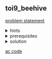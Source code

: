 ## toi9_beehive
[problem statement](https://programming.in.th/tasks/toi9_beehive)

<details>
  <summary>hints</summary>
  <ul>
    <details>
      <summary>hint 1</summary>
      <p>หา maximum ? นับจำนวนวิธี ?</p>
    </details>
    <details>
      <summary>hint 1.5</summary>
      <p>dynamic programming</p>
    </details>
  </ul>
</details>

<details>
  <summary>prerequisites</summary>
    dynamic programming
</details>

<details>
  <summary>solution</summary>
  <p><br>โจทย์ข้อนี้ให้หา maximum path sum แล้วก็หาจำนวนเดินที่ทำให้ได้ maximum sum โดยที่เราเริ่มเดินจาก cell ไหนก็ได้ในแถวที่ 0 ซึ่งสามารถแก้ได้ด้วย dynamic programming.</p>
  <p>กำหนดให้ $dp(i, j)$ คือผลบวกของค่าใน cell มากที่สุดในระหว่างทางเดินจากแถวที่ 0 มาถึง cell $(i, j)$ เมื่อ $i$ บอกแถว และ $j$ บอก column</p>
  <p><ins>Base case</ins> (แถวที่ 0)</p>
  <ul>
    <li>$dp(0, j) = x_{0j}$</li>
  </ul>
  <p><ins>Transition</ins></p>
  <ul>
    <li>กรณีแถวเลขคี่:</li>
    <p>$dp(i, j) = \max(dp(i-1, j) + x_{ij}, \ dp(i-1, j+1) + x_{ij})$</p>
    <li>กรณีแถวเลขคู่:</li>
    <p>$dp(i, j) = \max(dp(i-1, j) + x_{ij}, \ dp(i-1, j-1) + x_{ij})$</p>
  </ul>
  <p><ins>เราจะได้ maximum path sum</ins> เป็นค่า maximum ของ $dp$ ในแถวที่ $m-1$: $max(\{dp(m-1, j)\})$ ตอนนี้เราเหลือปัญหาของการนับจำนวนวิธีซึ่งก็สามารถแก้ด้วย dynamic programming ได้</p>
  <p>กำหนดให้ $ways(i, j)$ เป็นจำนวนวิธีในการเดินจาก cell ไหนก็ได้ในแถวที่ 0 จนมาถึง cell $(i, j)$ โดยเดินให้ได้ maximum path sum จนถึง $(i, j)$</p>
  <p><ins>Base case</ins></p>
  <ul>
    <li>$ways(0, j) = 1$</li>
  </ul>
  <p><ins>Transition</ins></p>
  <ul>
    <li>กรณีแถวเลขคี่:</li>
    <p>การเดินมา $(i, j)$ มาได้จาก $(i-1, j)$ และ $(i-1, j+1)$. $ways(i, j)$ เก็บจำนวนวิธีที่ทำ maximum path sum ได้ ทำให้แบ่งได้ 3 กรณี:</p>
    <ol>
      <li>$dp(i-1, j) > dp(i-1, j+1)$</li>
      <p>$ways(i, j) = ways(i-1, j)$</p>
      <li>$dp(i-1, j+1) > dp(i-1, j)$</li>
      <p>$ways(i, j) = ways(i-1, j+1)$</p>
      <li>$dp(i-1, j) = dp(i-1, j+1)$</li>
      <p>$ways(i, j) = ways(i-1, j) + ways(i-1, j+1)$</p>
    </ol>
    <li>กรณีแถวเลขคู่:</li>
    <p>การเดินมา $(i, j)$ มาได้จาก $(i-1, j)$ และ $(i-1, j-1)$. $ways(i, j)$ เก็บจำนวนวิธีที่ทำ maximum path sum ได้ ทำให้แบ่งได้ 3 กรณี:</p>
    <ol>
      <li>$dp(i-1, j) > dp(i-1, j-1)$</li>
      <p>$ways(i, j) = ways(i-1, j)$</p>
      <li>$dp(i-1, j-1) > dp(i-1, j)$</li>
      <p>$ways(i, j) = ways(i-1, j-1)$</p>
      <li>$dp(i-1, j) = dp(i-1, j-1)$</li>
      <p>$ways(i, j) = ways(i-1, j) + ways(i-1, j-1)$</p>
    </ol>
  </ul>
  <p><ins>ทำให้คำตอบของจำนวนวิธีก็คือ</ins> $\sum ways(m-1, j)$ ที่มี $dp(m-1, j)$ มากที่สุด</p>
  <details>
  <summary>Memory optimization</summary>
  <p>ถ้าเราทำ $dp$ ปกติจะทำให้เราต้องสร้างตารางขนาด $NM$ ซึ่งเกินจำเป็นเนื่องจาก transition $dp$ ที่เราใช้ในการคิดค่า $dp$ ในแถว $i$ มาจากค่าแถวที่ $i-1$. ทำให้เราเก็บจาก $dp[M][N]$ เหลือแค่ $dp[2][N]$ ได้ โดยเราจะให้<ins>แถวที่ 0 ใช้เก็บค่า $dp$ ในแถวเลขคู่ และแถวที่ 1 ใช้เก็บค่า $dp$ ในแถวเลขคี่</ins> ซึ่งสามารถหาแถวที่ใช้เก็บได้ด้วยการหาเศษจากการหารด้วยสอง หรือทำการ bitwise & กับ 1</p>
  </details>
</details>

[ac code](./toi09_beehive.cpp)
